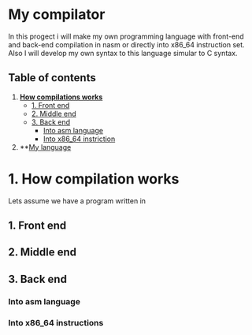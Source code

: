 # My compilator
In this progect i will make my own programming language with front-end and back-end compilation in nasm or directly into x86_64 instruction set. Also I will develop my own syntax to this language simular to C syntax.
## Table of contents
1. **[How compilations works](#how-compilation-wokrs)**
     - [1. Front end](#1-front-end)
     - [2. Middle end](#2-middle-end)
     - [3. Back end](#3-back-end)
       - [Into asm language](#into-asm-language)
       - [Into x86_64 instriction](#into-x86_64-instructions)
2. **[My language](#my-language)

# 1. How compilation works
Lets assume we have a program written in 

## 1. Front end 

## 2. Middle end

## 3. Back end

### Into asm language

### Into x86_64 instructions
